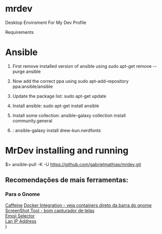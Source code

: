 # mrdev
Desktop Enviroment For My Dev Profile

Requirements

# Ansible 

1) First remove installed version of ansible using sudo apt-get remove --purge ansible

2) Now add the correct ppa using sudo apt-add-repository ppa:ansible/ansible

3) Update the package list: sudo apt-get update

4) Install ansible: sudo apt-get install ansible

5) Install some collection: ansible-galaxy collection install community.general

6) : ansible-galaxy install drew-kun.nerdfonts


# MrDev installing and running

$>  ansible-pull -K -U https://github.com/gabrielmathias/mrdev.git


## Recomendações de mais ferramentas:

### Para o Gnome  
[Caffeine](https://extensions.gnome.org/extension/517/caffeine/) 
[Docker Integration - veja containers direto da barra do gnome](https://extensions.gnome.org/extension/1065/docker-status/)   
[ScreenShot Tool - bom capturador de telas](https://extensions.gnome.org/extension/1112/screenshot-tool/)   
[Emoji Selector](https://extensions.gnome.org/extension/1162/emoji-selector/)   
[Lan IP Address](https://extensions.gnome.org/extension/1762/lan-ip-address/)   
)
